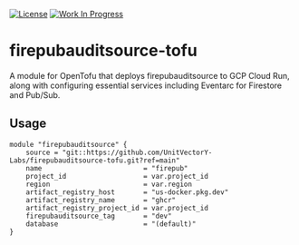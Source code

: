 [![License](https://img.shields.io/badge/License-Apache%202.0-blue.svg)](https://opensource.org/licenses/Apache-2.0) [![Work In Progress](https://img.shields.io/badge/Status-Work%20In%20Progress-yellow)](https://guide.unitvectorylabs.com/bestpractices/status/#work-in-progress)

# firepubauditsource-tofu

A module for OpenTofu that deploys firepubauditsource to GCP Cloud Run, along with configuring essential services including Eventarc for Firestore and Pub/Sub.

## Usage

```hcl
module "firepubauditsource" {
    source = "git::https://github.com/UnitVectorY-Labs/firepubauditsource-tofu.git?ref=main"
    name                         = "firepub"
    project_id                   = var.project_id
    region                       = var.region
    artifact_registry_host       = "us-docker.pkg.dev"
    artifact_registry_name       = "ghcr"
    artifact_registry_project_id = var.project_id
    firepubauditsource_tag       = "dev"
    database                     = "(default)"
}
```

<!-- BEGIN_TF_DOCS -->
<!-- END_TF_DOCS -->
